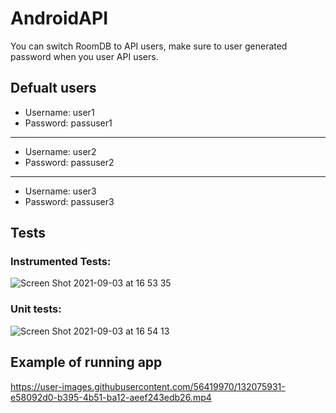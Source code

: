 # AndroidAPI

You can switch RoomDB to API users, make sure to user generated password when you user API users.

## Defualt users
* Username: user1 
* Password: passuser1

<hr>

* Username: user2 
* Password: passuser2

<hr>

* Username: user3 
* Password: passuser3

## Tests
### Instrumented Tests:
![Screen Shot 2021-09-03 at 16 53 35](https://user-images.githubusercontent.com/56419970/132075165-61986e0a-7b98-48fe-ba14-83e15e6aaa3f.png)
### Unit tests:
![Screen Shot 2021-09-03 at 16 54 13](https://user-images.githubusercontent.com/56419970/132075201-58aaff7b-0b08-4c35-a355-0c9a9da13606.png)

## Example of running app
https://user-images.githubusercontent.com/56419970/132075931-e58092d0-b395-4b51-ba12-aeef243edb26.mp4

